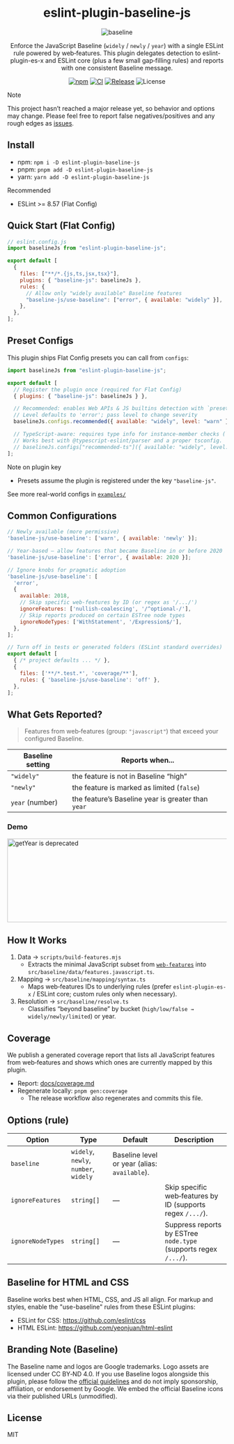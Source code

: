 <div align="center">

# eslint-plugin-baseline-js

![baseline](https://web-platform-dx.github.io/web-features/assets/img/baseline-wordmark-dark.svg)

Enforce the JavaScript Baseline (`widely` / `newly` / `year`) with a single ESLint rule powered by web‑features.
This plugin delegates detection to eslint-plugin-es-x and ESLint core (plus a few small gap‑filling rules) and reports with one consistent Baseline message.

[![npm](https://img.shields.io/npm/v/eslint-plugin-baseline-js?logoColor=green&color=green)](https://www.npmjs.com/package/eslint-plugin-baseline-js)
[![CI](https://github.com/3ru/eslint-plugin-baseline-js/actions/workflows/ci.yml/badge.svg)](https://github.com/3ru/eslint-plugin-baseline-js/actions/workflows/ci.yml)
[![Release](https://github.com/3ru/eslint-plugin-baseline-js/actions/workflows/release.yml/badge.svg)](https://github.com/3ru/eslint-plugin-baseline-js/actions/workflows/release.yml)
<img alt="License" src="https://img.shields.io/badge/license-MIT-blue" />

</div>

> [!NOTE]
> This project hasn’t reached a major release yet, so behavior and options may change. Please feel free to report false negatives/positives and any rough edges as [issues](https://github.com/3ru/eslint-plugin-baseline-js/issues).

## Install

- npm: `npm i -D eslint-plugin-baseline-js`
- pnpm: `pnpm add -D eslint-plugin-baseline-js`
- yarn: `yarn add -D eslint-plugin-baseline-js`

Recommended
- ESLint >= 8.57 (Flat Config)

## Quick Start (Flat Config)

```js
// eslint.config.js
import baselineJs from "eslint-plugin-baseline-js";

export default [
  {
    files: ["**/*.{js,ts,jsx,tsx}"],
    plugins: { "baseline-js": baselineJs },
    rules: {
      // Allow only "widely available" Baseline features
      "baseline-js/use-baseline": ["error", { available: "widely" }],
    },
  },
];
```

## Preset Configs

This plugin ships Flat Config presets you can call from `configs`:

```js
import baselineJs from "eslint-plugin-baseline-js";

export default [
  // Register the plugin once (required for Flat Config)
  { plugins: { "baseline-js": baselineJs } },

  // Recommended: enables Web APIs & JS builtins detection with `preset: 'auto'`.
  // Level defaults to 'error'; pass level to change severity
  baselineJs.configs.recommended({ available: "widely", level: "warn" }),

  // TypeScript-aware: requires type info for instance-member checks (`preset: 'type-aware'`).
  // Works best with @typescript-eslint/parser and a proper tsconfig.
  // baselineJs.configs["recommended-ts"]({ available: "widely", level: "error" }),
];
```

Note on plugin key
- Presets assume the plugin is registered under the key `"baseline-js"`.

See more real-world configs in [`examples/`](https://github.com/3ru/eslint-plugin-baseline-js/tree/main/examples)

## Common Configurations

```js
// Newly available (more permissive)
'baseline-js/use-baseline': ['warn', { available: 'newly' }];

// Year-based – allow features that became Baseline in or before 2020
'baseline-js/use-baseline': ['error', { available: 2020 }];

// Ignore knobs for pragmatic adoption
'baseline-js/use-baseline': [
  'error',
  {
    available: 2018,
    // Skip specific web-features by ID (or regex as '/.../')
    ignoreFeatures: ['nullish-coalescing', '/^optional-/'],
    // Skip reports produced on certain ESTree node types
    ignoreNodeTypes: ['WithStatement', '/Expression$/'],
  },
];

// Turn off in tests or generated folders (ESLint standard overrides)
export default [
  { /* project defaults ... */ },
  {
    files: ['**/*.test.*', 'coverage/**'],
    rules: { 'baseline-js/use-baseline': 'off' },
  },
];
```

## What Gets Reported?

> Features from web‑features (group: `"javascript"`) that exceed your configured Baseline.

| Baseline setting | Reports when...                     |
| ---------------- | ----------------------------------- |
| `"widely"`       | the feature is not in Baseline “high” |
| `"newly"`        | the feature is marked as limited (`false`) |
| `year` (number)  | the feature’s Baseline year is greater than `year` |


### Demo
<img width="963" height="192" alt="getYear is deprecated" src="https://github.com/user-attachments/assets/e04e4a5c-c104-4945-96d6-889a47b7bcde" />


## How It Works

1. Data → `scripts/build-features.mjs`
   - Extracts the minimal JavaScript subset from [`web‑features`](https://github.com/web-platform-dx/web-features) into `src/baseline/data/features.javascript.ts`.
2. Mapping → `src/baseline/mapping/syntax.ts`
   - Maps web‑features IDs to underlying rules (prefer `eslint-plugin-es-x` / ESLint core; custom rules only when necessary).
3. Resolution → `src/baseline/resolve.ts`
   - Classifies “beyond baseline” by bucket (`high/low/false → widely/newly/limited`) or year.

## Coverage

We publish a generated coverage report that lists all JavaScript features from web‑features
and shows which ones are currently mapped by this plugin.

- Report: [docs/coverage.md](docs/coverage.md)
- Regenerate locally: `pnpm gen:coverage`
  - The release workflow also regenerates and commits this file.

## Options (rule)

| Option                 | Type                      | Default    | Description |
| ---------------------- | ------------------------- | ---------- | ----------- |
| `baseline`             | `widely`, `newly`, `number`, `widely` | Baseline level or year (alias: `available`). |
| `ignoreFeatures`       | `string[]`                | —          | Skip specific web‑features by ID (supports regex `/.../`). |
| `ignoreNodeTypes`      | `string[]`                | —          | Suppress reports by ESTree `node.type` (supports regex `/.../`). |

## Baseline for HTML and CSS

Baseline works best when HTML, CSS, and JS all align. For markup and styles, enable the "use-baseline" rules from these ESLint plugins:

- ESLint for CSS: https://github.com/eslint/css
- HTML ESLint: https://github.com/yeonjuan/html-eslint

## Branding Note (Baseline)

The Baseline name and logos are Google trademarks. Logo assets are licensed under CC BY‑ND 4.0. If you use Baseline logos alongside this plugin, please follow the [official guidelines](https://web-platform-dx.github.io/web-features/name-and-logo-usage-guidelines/) and do not imply sponsorship, affiliation, or endorsement by Google. We embed the official Baseline icons via their published URLs (unmodified).

## License

MIT
